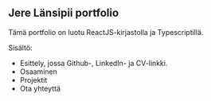 ## Jere Länsipii portfolio

Tämä portfolio on luotu ReactJS-kirjastolla ja Typescriptillä.

Sisältö:

- Esittely, jossa Github-, LinkedIn- ja CV-linkki.
- Osaaminen
- Projektit
- Ota yhteyttä
